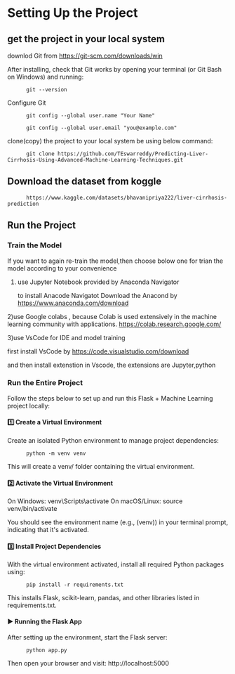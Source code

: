 # Setting Up the Project


## get the project in your local system
downlod Git from https://git-scm.com/downloads/win

After installing, check that Git works by opening your terminal (or Git Bash on Windows) and running:

          git --version

Configure Git

          git config --global user.name "Your Name"

          git config --global user.email "you@example.com"

clone(copy) the project to your local system be using below command:

          git clone https://github.com/TEswarreddy/Predicting-Liver-Cirrhosis-Using-Advanced-Machine-Learning-Techniques.git



## Download the dataset from koggle

          https://www.kaggle.com/datasets/bhavanipriya222/liver-cirrhosis-prediction


## Run the Project


### Train the Model
If you want to again re-train the model,then choose bolow one for trian the model according to your convenience


1) use Jupyter Notebook provided by Anaconda Navigator

   to install Anacode Navigatot Download the Anacond by https://www.anaconda.com/download

2)use Google colabs , because Colab is used extensively in the machine learning community with applications. https://colab.research.google.com/

3)use VsCode for IDE and model training 

  first install VsCode by  https://code.visualstudio.com/download

  and then install extenstion in Vscode, the extensions are Jupyter,python

### Run the Entire Project

Follow the steps below to set up and run this Flask + Machine Learning project locally:

#### 1️⃣ Create a Virtual Environment
Create an isolated Python environment to manage project dependencies:

          python -m venv venv
          
This will create a venv/ folder containing the virtual environment.

#### 2️⃣ Activate the Virtual Environment

On Windows:
          venv\Scripts\activate
On macOS/Linux:
          source venv/bin/activate
                    
You should see the environment name (e.g., (venv)) in your terminal prompt, indicating that it's activated.


#### 3️⃣ Install Project Dependencies

With the virtual environment activated, install all required Python packages using:

          pip install -r requirements.txt
          
This installs Flask, scikit-learn, pandas, and other libraries listed in requirements.txt.



#### ▶️ Running the Flask App
After setting up the environment, start the Flask server:

          python app.py
          
Then open your browser and visit: http://localhost:5000





